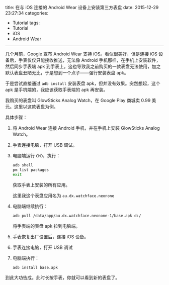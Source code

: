 title: 在与 iOS 连接的 Android Wear 设备上安装第三方表盘
date: 2015-12-29 23:27:34
categories:
- Tutorial
tags:
- Tutorial
- iOS
- Android Wear
---

几个月前，Google 宣布 Android Wear 支持 iOS。看似很美好，但是连接 iOS 设备后，手表仅仅只能接收推送，无法像 Android 手机那样，在手机上安装软件，然后同步手表端 apk 到手表上。这也导致我之前购买的一款表盘无法使用，加之默认表盘丑陋无比，于是想到一个点子——强行安装表盘 apk。

<!-- more -->

于是尝试直接通过 `adb install` 安装表盘 apk，但并没有效果。突然想起，这个 apk 是手机端的，我应该获取手表端的 apk 再安装。

我购买的表盘叫 GlowSticks Analog Watch，在 Google Play 商城卖 0.99 美元。这里以这款表盘为例。

具体步骤：

1. 将 Android Wear 连接 Android 手机，并在手机上安装 GlowSticks Analog Watch。

2. 手表连接电脑，打开 USB 调试。

3. 电脑端运行 `CMD`，执行：

   ``` sh
   adb shell
   pm list packages
   exit
   ```

   获取手表上安装的所有应用。

   这里我这个表盘应用名为 `au.dx.watchface.neonone`

4. 电脑端继续执行：

   ``` sh
   adb pull /data/app/au.dx.watchface.neonone-1/base.apk d:/
   ```

   将手表端的表盘 apk 拉到电脑端。

5. 手表恢复出厂设置后，连接 iOS 设备。

6. 手表连接电脑，打开 USB 调试

7. 电脑端执行：

   ``` sh
   adb install base.apk
   ```

到此大功告成。此时长按手表，你就可以看到新的表盘了。
